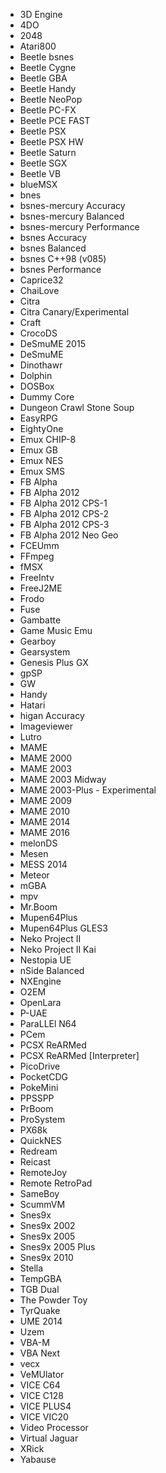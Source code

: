 - 3D Engine
- 4DO
- 2048
- Atari800
- Beetle bsnes
- Beetle Cygne
- Beetle GBA
- Beetle Handy
- Beetle NeoPop
- Beetle PC-FX
- Beetle PCE FAST
- Beetle PSX
- Beetle PSX HW
- Beetle Saturn
- Beetle SGX
- Beetle VB
- blueMSX
- bnes
- bsnes-mercury Accuracy
- bsnes-mercury Balanced
- bsnes-mercury Performance
- bsnes Accuracy
- bsnes Balanced
- bsnes C++98 (v085)
- bsnes Performance
- Caprice32
- ChaiLove
- Citra
- Citra Canary/Experimental
- Craft
- CrocoDS
- DeSmuME 2015
- DeSmuME
- Dinothawr
- Dolphin
- DOSBox
- Dummy Core
- Dungeon Crawl Stone Soup
- EasyRPG
- EightyOne
- Emux CHIP-8
- Emux GB
- Emux NES
- Emux SMS
- FB Alpha
- FB Alpha 2012
- FB Alpha 2012 CPS-1
- FB Alpha 2012 CPS-2
- FB Alpha 2012 CPS-3
- FB Alpha 2012 Neo Geo
- FCEUmm
- FFmpeg
- fMSX
- FreeIntv
- FreeJ2ME
- Frodo
- Fuse
- Gambatte
- Game Music Emu
- Gearboy
- Gearsystem
- Genesis Plus GX
- gpSP
- GW
- Handy
- Hatari
- higan Accuracy
- Imageviewer
- Lutro
- MAME
- MAME 2000
- MAME 2003
- MAME 2003 Midway
- MAME 2003-Plus - Experimental
- MAME 2009
- MAME 2010
- MAME 2014
- MAME 2016
- melonDS
- Mesen
- MESS 2014
- Meteor
- mGBA
- mpv
- Mr.Boom
- Mupen64Plus
- Mupen64Plus GLES3
- Neko Project II
- Neko Project II Kai
- Nestopia UE
- nSide Balanced
- NXEngine
- O2EM
- OpenLara
- P-UAE
- ParaLLEl N64
- PCem
- PCSX ReARMed
- PCSX ReARMed [Interpreter]
- PicoDrive
- PocketCDG
- PokeMini
- PPSSPP
- PrBoom
- ProSystem
- PX68k
- QuickNES
- Redream
- Reicast
- RemoteJoy
- Remote RetroPad
- SameBoy
- ScummVM
- Snes9x
- Snes9x 2002
- Snes9x 2005
- Snes9x 2005 Plus
- Snes9x 2010
- Stella
- TempGBA
- TGB Dual
- The Powder Toy
- TyrQuake
- UME 2014
- Uzem
- VBA-M
- VBA Next
- vecx
- VeMUlator
- VICE C64
- VICE C128
- VICE PLUS4
- VICE VIC20
- Video Processor
- Virtual Jaguar
- XRick
- Yabause